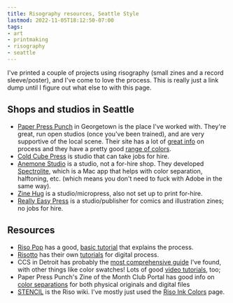 ```yaml
---
title: Risography resources, Seattle Style
lastmod: 2022-11-05T18:12:50-07:00
tags:
- art
- printmaking
- risography
- seattle 
---
```


I've printed a couple of projects using risography (small zines and a record sleeve/poster), and I've come to love the process. This is really just a link dump until I figure out what else to with this page.

## Shops and studios in Seattle

* [Paper Press Punch](https://www.paperpresspunch.com/) in Georgetown is the place I've worked with. They're great, run open studios (once you've been trained), and are very supportive of the local scene. Their site has a lot of [great info](https://www.paperpresspunch.com/riso-printing) on process and they have a pretty good [range of colors](https://www.paperpresspunch.com/print-services).
* [Cold Cube Press](https://www.coldcubepress.com/) is studio that can take jobs for hire. 
* [Anemone Studio](https://anemone.studio/) is a studio, not a for-hire shop. They developed [Spectrolite](https://anemone.studio/spectrolite), which is a Mac app that helps with color separation, halftoning, etc. (which means you don't need to fuck with Adobe in the same way).
* [Zine Hug](https://zinehug.com/) is a studio/micropress, also not set up to print for-hire.
* [Really Easy Press](https://www.reallyeasy.press/) is a studio/publisher for comics and illustration zines; no jobs for hire. 

## Resources 

* [Riso Pop](https://risopop.com/) has a good, [basic tutorial](https://static1.squarespace.com/static/5d665d7207aca80001560a23/t/5eb4095656fa2a6cdf0c1154/1588857186583/risohandout_full.pdf) that explains the process.
* [Risotto](https://risottostudio.com/) has their own [tutorials](https://risottostudio.com/pages/tutorials) for digital process.
* CCS in Detroit has probably the [most comprehensive guide](https://campus.collegeforcreativestudies.edu/imaging-center/imaging-center-services/risograph-printing-riso-mf4950/) I've found, with other things like color swatches! Lots of good [video tutorials](https://campus.collegeforcreativestudies.edu/imaging-center/main/video-tutorials-winter-2021/risograph-tutorials/), too;
* Paper Press Punch's Zine of the Month Club Portal has good info on [color separations](https://www.paperpresspunch.com/zine-portal-color-separations) for both physical originals and digital files
* [STENCIL](https://www.stencil.wiki/) is the Riso wiki. I've mostly just used the [Riso Ink Colors](https://www.stencil.wiki/colors) page.